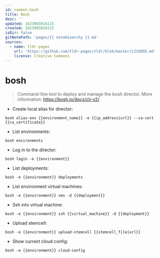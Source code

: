 ```yaml
---
id: common.bosh
title: Bosh
desc: ''
updated: 1623965016115
created: 1623965016115
isDir: false
gitNotePath: 'pages/{{ noteHiearchy }}.md'
sources:
  - name: tldr-pages
    url: 'https://github.com/tldr-pages/tldr/blob/master/LICENSE.md'
    license: Creative Commons
---
```

# bosh

> Command-line tool to deploy and manage the bosh director.
> More information: <https://bosh.io/docs/cli-v2/>.

- Create local alias for director:

`bosh alias-env {{environment_name}} -e {{ip_address|url}} --ca-cert {{ca_certificate}}`

- List environments:

`bosh environments`

- Log in to the director:

`bosh login -e {{environment}} `

- List deployments:

`bosh -e {{environment}} deployments`

- List environment virtual machines:

`bosh -e {{environment}} vms -d {{deployment}}`

- Ssh into virtual machine:

`bosh -e {{environment}} ssh {{virtual_machine}} -d {{deployment}}`

- Upload stemcell:

`bosh -e {{environment}} upload-stemcell {{stemcell_file|url}}`

- Show current cloud config:

`bosh -e {{environment}} cloud-config`

